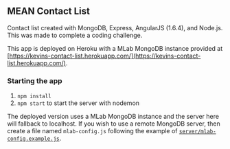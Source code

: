 ## MEAN Contact List

Contact list created with MongoDB, Express, AngularJS (1.6.4), and Node.js. This was made to complete a coding challenge.

This app is deployed on Heroku with a MLab MongoDB instance provided at [https://kevins-contact-list.herokuapp.com/](https://kevins-contact-list.herokuapp.com/).

### Starting the app

1. `npm install`
2. `npm start` to start the server with nodemon

The deployed version uses a MLab MongoDB instance and the server here will fallback to localhost. If you wish to use a remote MongoDB server, then create a file named `mlab-config.js` following the example of [`server/mlab-config.example.js`](server/mlab-config.example.js).